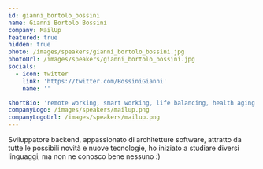 ```yaml
---
id: gianni_bortolo_bossini
name: Gianni Bortolo Bossini
company: MailUp
featured: true
hidden: true
photo: /images/speakers/gianni_bortolo_bossini.jpg
photoUrl: /images/speakers/gianni_bortolo_bossini.jpg
socials:
  - icon: twitter
    link: 'https://twitter.com/BossiniGianni'
    name: ''

shortBio: 'remote working, smart working, life balancing, health aging'
companyLogo: /images/speakers/mailup.png
companyLogoUrl: /images/speakers/mailup.png
---
```


Sviluppatore backend, appassionato di architetture software, attratto da tutte le possibili novità e nuove tecnologie, ho iniziato a studiare diversi linguaggi, ma non ne conosco bene nessuno :)
